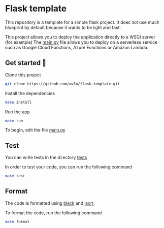 # Flask template

This repository is a template for a simple flask project.
It does not use much blueprint by default because it wants to be light and fast.

This project allows you to deploy the application directly to a WSGI server (for example)
The [main.py](./main.py) file allows you to deploy on a serverless service such as Google Cloud Functions, Azure Functions or Amazon Lambda.

## Get started 🎉

Clone this project

```bash
git clone https://github.com/av1m/flask-template.git
```

Install the dependencies

```bash
make install
```

Run the app

```bash
make run
```

To begin, edit the file [main.py](./app/main.py)

## Test

You can write tests in the directory [tests](./tests)

In order to test your code, you can run the following command

```bash
make test
```

## Format

The code is formatted using [black](https://black.readthedocs.io/en/stable/) and [isort](https://isort.readthedocs.io/en/stable/).

To format the code, run the following command

```bash
make format
```
